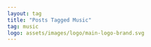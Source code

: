 ```yaml
---
layout: tag
title: "Posts Tagged Music"
tag: music
logo: assets/images/logo/main-logo-brand.svg
---
```




